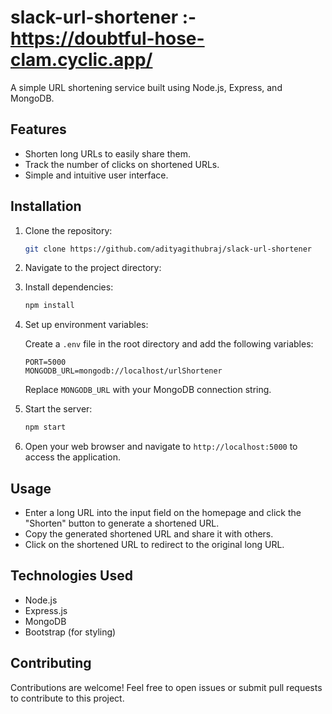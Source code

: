 # slack-url-shortener :- https://doubtful-hose-clam.cyclic.app/

A simple URL shortening service built using Node.js, Express, and MongoDB.

## Features

- Shorten long URLs to easily share them.
- Track the number of clicks on shortened URLs.
- Simple and intuitive user interface.

## Installation

1. Clone the repository:

    ```bash
    git clone https://github.com/adityagithubraj/slack-url-shortener
    ```

2. Navigate to the project directory:

  

3. Install dependencies:

    ```bash
    npm install
    ```

4. Set up environment variables:
   
   Create a `.env` file in the root directory and add the following variables:

   ```plaintext
   PORT=5000
   MONGODB_URL=mongodb://localhost/urlShortener
   ```

   Replace `MONGODB_URL` with your MongoDB connection string.

5. Start the server:

    ```bash
    npm start
    ```

6. Open your web browser and navigate to `http://localhost:5000` to access the application.

## Usage

- Enter a long URL into the input field on the homepage and click the "Shorten" button to generate a shortened URL.
- Copy the generated shortened URL and share it with others.
- Click on the shortened URL to redirect to the original long URL.

## Technologies Used

- Node.js
- Express.js
- MongoDB
- Bootstrap (for styling)

## Contributing

Contributions are welcome! Feel free to open issues or submit pull requests to contribute to this project.


